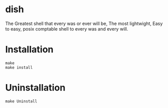 # dish
The Greatest shell that every was or ever will be,
The most lightwight, Easy to easy, posix comptable shell to every was and every will.
# Installation
```
make
make install
```

# Uninstallation
```
make Uninstall
```
